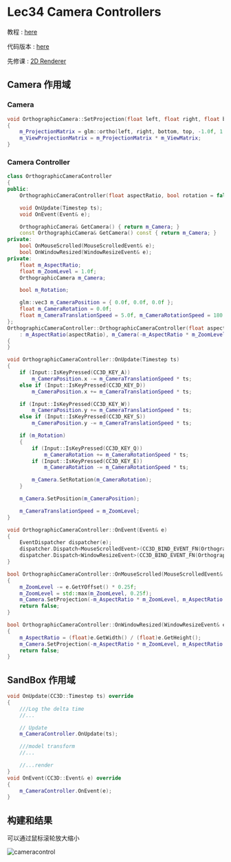 # Lec34 Camera Controllers

教程 : [here](https://www.youtube.com/watch?v=q7rwMoZQSmw&list=PLlrATfBNZ98dC-V-N3m0Go4deliWHPFwT&index=47)

代码版本 : [here](https://github.com/Graphic-researcher/Crosa-Conty-3D/tree/507411b18be783b9902ea670c456ebe4748f75eb/HTC/Project/Crosa-Conty-3D/Crosa-Conty-3D)

先修课 : [2D Renderer](https://www.youtube.com/watch?v=ULO8JhM9FsQ&list=PLlrATfBNZ98dC-V-N3m0Go4deliWHPFwT&index=46)

## Camera 作用域

### Camera 

```c++
void OrthographicCamera::SetProjection(float left, float right, float bottom, float top)
{
    m_ProjectionMatrix = glm::ortho(left, right, bottom, top, -1.0f, 1.0f);
    m_ViewProjectionMatrix = m_ProjectionMatrix * m_ViewMatrix;
}
```

### Camera Controller

```c++
class OrthographicCameraController
{
public:
	OrthographicCameraController(float aspectRatio, bool rotation = false);

	void OnUpdate(Timestep ts);
	void OnEvent(Event& e);

	OrthographicCamera& GetCamera() { return m_Camera; }
	const OrthographicCamera& GetCamera() const { return m_Camera; }
private:
	bool OnMouseScrolled(MouseScrolledEvent& e);
	bool OnWindowResized(WindowResizeEvent& e);
private:
	float m_AspectRatio;
	float m_ZoomLevel = 1.0f;
	OrthographicCamera m_Camera;

	bool m_Rotation;

	glm::vec3 m_CameraPosition = { 0.0f, 0.0f, 0.0f };
	float m_CameraRotation = 0.0f;
	float m_CameraTranslationSpeed = 5.0f, m_CameraRotationSpeed = 180.0f;
};
OrthographicCameraController::OrthographicCameraController(float aspectRatio, bool rotation)
	: m_AspectRatio(aspectRatio), m_Camera(-m_AspectRatio * m_ZoomLevel, m_AspectRatio * m_ZoomLevel, -m_ZoomLevel, m_ZoomLevel), m_Rotation(rotation)
{
}

void OrthographicCameraController::OnUpdate(Timestep ts)
{
	if (Input::IsKeyPressed(CC3D_KEY_A))
		m_CameraPosition.x -= m_CameraTranslationSpeed * ts;
	else if (Input::IsKeyPressed(CC3D_KEY_D))
		m_CameraPosition.x += m_CameraTranslationSpeed * ts;

	if (Input::IsKeyPressed(CC3D_KEY_W))
		m_CameraPosition.y += m_CameraTranslationSpeed * ts;
	else if (Input::IsKeyPressed(CC3D_KEY_S))
		m_CameraPosition.y -= m_CameraTranslationSpeed * ts;

	if (m_Rotation)
	{
		if (Input::IsKeyPressed(CC3D_KEY_Q))
			m_CameraRotation += m_CameraRotationSpeed * ts;
		if (Input::IsKeyPressed(CC3D_KEY_E))
			m_CameraRotation -= m_CameraRotationSpeed * ts;

		m_Camera.SetRotation(m_CameraRotation);
	}

	m_Camera.SetPosition(m_CameraPosition);

	m_CameraTranslationSpeed = m_ZoomLevel;
}

void OrthographicCameraController::OnEvent(Event& e)
{
	EventDispatcher dispatcher(e);
	dispatcher.Dispatch<MouseScrolledEvent>(CC3D_BIND_EVENT_FN(OrthographicCameraController::OnMouseScrolled));
	dispatcher.Dispatch<WindowResizeEvent>(CC3D_BIND_EVENT_FN(OrthographicCameraController::OnWindowResized));
}

bool OrthographicCameraController::OnMouseScrolled(MouseScrolledEvent& e)
{
	m_ZoomLevel -= e.GetYOffset() * 0.25f;
	m_ZoomLevel = std::max(m_ZoomLevel, 0.25f);
	m_Camera.SetProjection(-m_AspectRatio * m_ZoomLevel, m_AspectRatio * m_ZoomLevel, -m_ZoomLevel, m_ZoomLevel);
	return false;
}

bool OrthographicCameraController::OnWindowResized(WindowResizeEvent& e)
{
	m_AspectRatio = (float)e.GetWidth() / (float)e.GetHeight();
	m_Camera.SetProjection(-m_AspectRatio * m_ZoomLevel, m_AspectRatio * m_ZoomLevel, -m_ZoomLevel, m_ZoomLevel);
	return false;
}
```

## SandBox 作用域

```c++
void OnUpdate(CC3D::Timestep ts) override
{
    ///Log the delta time
  	//...

    // Update
    m_CameraController.OnUpdate(ts);

    ///model transform
	//...

	//...render
}
void OnEvent(CC3D::Event& e) override
{
	m_CameraController.OnEvent(e);
}
```

## 构建和结果

可以通过鼠标滚轮放大缩小

![cameracontrol](./cameracontrol.gif)